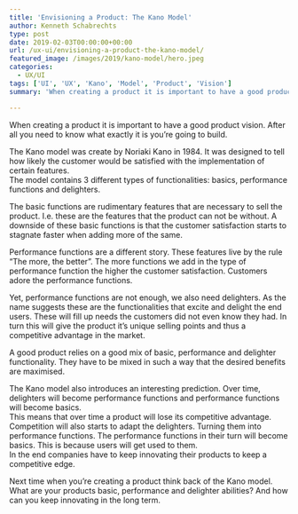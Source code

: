 ```yaml
---
title: 'Envisioning a Product: The Kano Model'
author: Kenneth Schabrechts
type: post
date: 2019-02-03T00:00:00+00:00
url: /ux-ui/envisioning-a-product-the-kano-model/
featured_image: /images/2019/kano-model/hero.jpeg
categories:
  - UX/UI
tags: ['UI', 'UX', 'Kano', 'Model', 'Product', 'Vision']
summary: 'When creating a product it is important to have a good product vision. After all you need to know what exactly it is you’re going to build. In this post I introduce you to the Kano model for reaching that point of knowing what to build.'

---
```

When creating a product it is important to have a good product vision. After all you need to know what exactly it is you’re going to build.

The Kano model was create by Noriaki Kano in 1984. It was designed to tell how likely the customer would be satisfied with the implementation of certain features.  
The model contains 3 different types of functionalities: basics, performance functions and delighters.

The basic functions are rudimentary features that are necessary to sell the product. I.e. these are the features that the product can not be without. A downside of these basic functions is that the customer satisfaction starts to stagnate faster when adding more of the same.

Performance functions are a different story. These features live by the rule “The more, the better”. The more functions we add in the type of performance function the higher the customer satisfaction. Customers adore the performance functions.

Yet, performance functions are not enough, we also need delighters. As the name suggests these are the functionalities that excite and delight the end users. These will fill up needs the customers did not even know they had. In turn this will give the product it’s unique selling points and thus a competitive advantage in the market.

A good product relies on a good mix of basic, performance and delighter functionality. They have to be mixed in such a way that the desired benefits are maximised.

The Kano model also introduces an interesting prediction. Over time, delighters will become performance functions and performance functions will become basics.  
This means that over time a product will lose its competitive advantage. Competition will also starts to adapt the delighters. Turning them into performance functions. The performance functions in their turn will become basics. This is because users will get used to them.  
In the end companies have to keep innovating their products to keep a competitive edge.

Next time when you’re creating a product think back of the Kano model. What are your products basic, performance and delighter abilities? And how can you keep innovating in the long term.